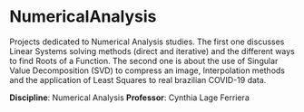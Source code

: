# NumericalAnalysis
Projects dedicated to Numerical Analysis studies. The first one discusses Linear Systems solving methods (direct and iterative) and the different ways to find Roots of a Function. The second one is about the use of Singular Value Decomposition (SVD) to compress an image, Interpolation methods and the application of Least Squares to real brazilian COVID-19 data.

**Discipline**: Numerical Analysis
**Professor**: Cynthia Lage Ferriera

